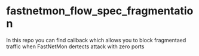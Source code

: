 # fastnetmon_flow_spec_fragmentation
In this repo you can find callback which allows you to block fragmentaed traffic when FastNetMon dertects attack with zero ports

